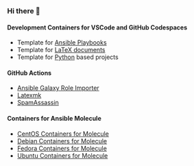 ### Hi there 👋

<!--
**hspaans/hspaans** is a ✨ _special_ ✨ repository because its `README.md` (this file) appears on your GitHub profile.

Here are some ideas to get you started:

- 🔭 I’m currently working on ...
- 🌱 I’m currently learning ...
- 👯 I’m looking to collaborate on ...
- 🤔 I’m looking for help with ...
- 💬 Ask me about ...
- 📫 How to reach me: ...
- 😄 Pronouns: ...
- ⚡ Fun fact: ...
-->

#### Development Containers for VSCode and GitHub Codespaces

- Template for [Ansible Playbooks](https://github.com/hspaans/ansible-playbook-template)
- Template for [LaTeX documents](https://github.com/hspaans/latex-template)
- Template for [Python](https://github.com/hspaans/python-template) based projects
<!-- - [PHP](https://github.com/users/hspaans/packages/container/package/php-devcontainer) - Template for [Symfony](https://github.com/hspaans/symfony-template) -->

#### GitHub Actions

- [Ansible Galaxy Role Importer](https://github.com/marketplace/actions/ansible-galaxy-role-importer)
- [Latexmk](https://github.com/marketplace/actions/latexmk)
- [SpamAssassin](https://github.com/marketplace/actions/spamassassin)

#### Containers for Ansible Molecule

- [CentOS Containers for Molecule](https://github.com/users/hspaans/packages/container/package/molecule-container-centos)
- [Debian Containers for Molecule](https://github.com/users/hspaans/packages/container/package/molecule-container-debian)
- [Fedora Containers for Molecule](https://github.com/users/hspaans/packages/container/package/molecule-container-fedora)
- [Ubuntu Containers for Molecule](https://github.com/users/hspaans/packages/container/package/molecule-container-ubuntu)
